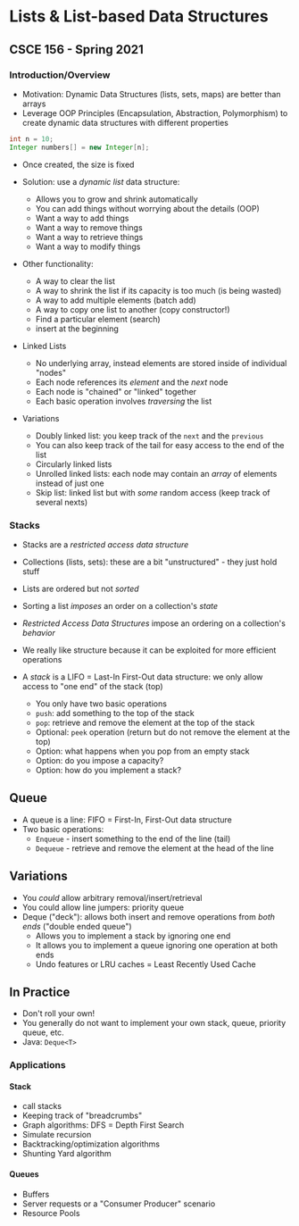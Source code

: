 # Lists & List-based Data Structures
## CSCE 156 - Spring 2021

### Introduction/Overview

* Motivation: Dynamic Data Structures (lists, sets, maps) are better than arrays
* Leverage OOP Principles (Encapsulation, Abstraction, Polymorphism) to create dynamic data structures with different properties

```java
int n = 10;
Integer numbers[] = new Integer[n];
```

* Once created, the size is fixed
* Solution: use a *dynamic list* data structure:
  * Allows you to grow and shrink automatically
  * You can add things without worrying about the details (OOP)
  * Want a way to add things
  * Want a way to remove things
  * Want a way to retrieve things
  * Want a way to modify things
* Other functionality:
  * A way to clear the list
  * A way to shrink the list if its capacity is too much (is being wasted)
  * A way to add multiple elements (batch add)
  * A way to copy one list to another (copy constructor!)
  * Find a particular element (search)
  * insert at the beginning

* Linked Lists
  * No underlying array, instead elements are stored inside of individual "nodes"
  * Each node references its *element* and the *next* node
  * Each node is "chained" or "linked" together
  * Each basic operation involves *traversing* the list

* Variations
  * Doubly linked list: you keep track of the `next` and the `previous`
  * You can also keep track of the tail for easy access to the end of the list
  * Circularly linked lists
  * Unrolled linked lists: each node may contain an *array* of elements instead of just one
  * Skip list: linked list but with *some* random access (keep track of several nexts)

### Stacks

* Stacks are a *restricted access data structure*
* Collections (lists, sets): these are a bit "unstructured" - they just hold stuff
* Lists are ordered but not *sorted*
* Sorting a list *imposes* an order on a collection's *state*
* *Restricted Access Data Structures* impose an ordering on a collection's *behavior*
* We really like structure because it can be exploited for more efficient operations

* A *stack* is a LIFO = Last-In First-Out data structure: we only allow access to "one end" of the stack (top)
  * You only have two basic operations
  * `push`: add something to the top of the stack
  * `pop`: retrieve and remove the element at the top of the stack
  * Optional: `peek` operation (return but do not remove the element at the top)
  * Option: what happens when you pop from an empty stack
  * Option: do you impose a capacity?
  * Option: how do you implement a stack?

## Queue

* A queue is a line: FIFO = First-In, First-Out data structure
* Two basic operations:
  * `Enqueue` - insert something to the end of the line (tail)
  * `Dequeue` - retrieve and remove the element at the head of the line

## Variations

* You *could* allow arbitrary removal/insert/retrieval
* You could allow line jumpers: priority queue
* Deque ("deck"): allows both insert and remove operations from *both ends* ("double ended queue")
  * Allows you to implement a stack by ignoring one end
  * It allows you to implement a queue ignoring one operation at both ends
  * Undo features or LRU caches = Least Recently Used Cache

## In Practice

* Don't roll your own!
* You generally do not want to implement your own stack, queue, priority queue, etc.
* Java: `Deque<T>`

### Applications

#### Stack

* call stacks
* Keeping track of "breadcrumbs"
* Graph algorithms: DFS = Depth First Search
* Simulate recursion
* Backtracking/optimization algorithms
* Shunting Yard algorithm

#### Queues

* Buffers
* Server requests or a "Consumer Producer" scenario
* Resource Pools

```text





```
